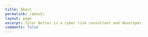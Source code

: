 ```yaml
---
title: About
permalink: /about/
layout: page
excerpt: Tyler Butler is a cyber risk consultant and developer.
comments: false
---
```

